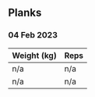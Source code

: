## Planks

### 04 Feb 2023

| Weight (kg) | Reps |
| ----------- | ---- |
| n/a | n/a |
| n/a | n/a |